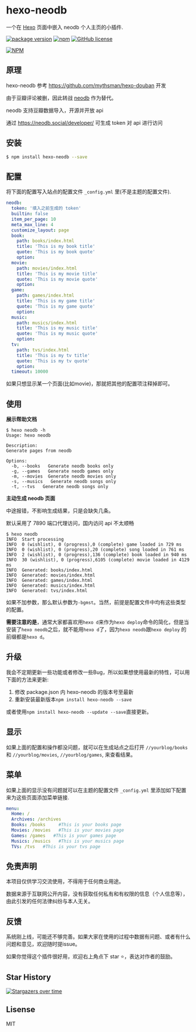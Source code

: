 # hexo-neodb

一个在 [Hexo](https://hexo.io) 页面中嵌入 neodb 个人主页的小插件.

[![package version](https://badge.fury.io/js/hexo-neodb.svg)](https://www.npmjs.com/package/hexo-neodb)
[![npm](https://img.shields.io/npm/dt/hexo-neodb.svg)](https://www.npmjs.com/package/hexo-neodb)
[![GitHub license](https://img.shields.io/github/license/lesslsmore/hexo-neodb.svg)](https://github.com/lesslsmore/hexo-neodb/blob/master/LICENSE)

[![NPM](https://nodei.co/npm/hexo-neodb.png)](https://nodei.co/npm/hexo-neodb/)

## 原理

hexo-neodb 参考 https://github.com/mythsman/hexo-douban 开发

由于豆瓣评论被删，因此转战 [neodb](https://neodb.social/) 作为替代。

neodb 支持豆瓣数据导入，开源并开放 api 

通过 https://neodb.social/developer/ 可生成 token 对 api 进行访问

## 安装

``` bash
$ npm install hexo-neodb --save
```

## 配置

将下面的配置写入站点的配置文件 `_config.yml` 里(不是主题的配置文件).

``` yaml
neodb:
  token: '填入之前生成的 token'
  builtin: false
  item_per_page: 10
  meta_max_line: 4
  customize_layout: page
  book:
    path: books/index.html
    title: 'This is my book title'
    quote: 'This is my book quote'
    option:
  movie:
    path: movies/index.html
    title: 'This is my movie title'
    quote: 'This is my movie quote'
    option:
  game:
    path: games/index.html
    title: 'This is my game title'
    quote: 'This is my game quote'
    option:
  music:
    path: musics/index.html
    title: 'This is my music title'
    quote: 'This is my music quote'
    option:
  tv:
    path: tvs/index.html
    title: 'This is my tv title'
    quote: 'This is my tv quote'
    option:
  timeout: 10000 
```

如果只想显示某一个页面(比如movie)，那就把其他的配置项注释掉即可。

## 使用

**展示帮助文档**

```
$ hexo neodb -h
Usage: hexo neodb

Description:
Generate pages from neodb

Options:
  -b, --books   Generate neodb books only
  -g, --games   Generate neodb games only
  -m, --movies  Generate neodb movies only
  -s, --musics   Generate neodb songs only
  -t, --tvs   Generate neodb songs only
```

**主动生成 neodb 页面**

中途报错，不影响生成结果，只是会缺失几条。

默认采用了 7890 端口代理访问，国内访问 api 不太顺畅

```
$ hexo neodb
INFO  Start processing
INFO  0 (wishlist), 0 (progress),0 (complete) game loaded in 729 ms
INFO  0 (wishlist), 0 (progress),20 (complete) song loaded in 761 ms
INFO  2 (wishlist), 0 (progress),136 (complete) book loaded in 940 ms
INFO  30 (wishlist), 0 (progress),6105 (complete) movie loaded in 4129 ms
INFO  Generated: books/index.html
INFO  Generated: movies/index.html
INFO  Generated: games/index.html
INFO  Generated: musics/index.html
INFO  Generated: tvs/index.html
```

如果不加参数，那么默认参数为`-bgmst`。当然，前提是配置文件中均有这些类型的配置。

**需要注意的是**，通常大家都喜欢用`hexo d`来作为`hexo deploy`命令的简化，但是当安装了`hexo neodb`之后，就不能用`hexo d`了，因为`hexo neodb`跟`hexo deploy`
的前缀都是`hexo d`。

## 升级

我会不定期更新一些功能或者修改一些Bug，所以如果想使用最新的特性，可以用下面的方法来更新:

1. 修改 package.json 内 hexo-neodb 的版本号至最新
2. 重新安装最新版本`npm install hexo-neodb --save`

或者使用`npm install hexo-neodb --update --save`直接更新。

## 显示

如果上面的配置和操作都没问题，就可以在生成站点之后打开 `//yourblog/books` 和 `//yourblog/movies`, `//yourblog/games`, 来查看结果。

## 菜单

如果上面的显示没有问题就可以在主题的配置文件 `_config.yml` 里添加如下配置来为这些页面添加菜单链接.

```yaml
menu:
  Home: /
  Archives: /archives
  Books: /books     #This is your books page
  Movies: /movies   #This is your movies page
  Games: /games   #This is your games page
  Musics: /musics   #This is your musics page
  TVs: /tvs   #This is your tvs page
```

## 免责声明

本项目仅供学习交流使用，不得用于任何商业用途。

数据来源于互联网公开内容，没有获取任何私有和有权限的信息（个人信息等），由此引发的任何法律纠纷与本人无关。

## 反馈

系统刚上线，可能还不够完善。如果大家在使用的过程中数据有问题、或者有什么问题和意见，欢迎随时提issue。

如果你觉得这个插件很好用，欢迎右上角点下 star ⭐️，表达对作者的鼓励。

## Star History

[![Stargazers over time](https://starchart.cc/lesslsmore/hexo-neodb.svg)](https://starchart.cc/lesslsmore/hexo-neodb)

## Lisense

MIT
